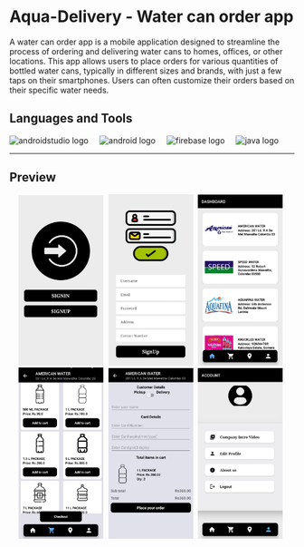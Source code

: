 # Aqua-Delivery - Water can order app
A water can order app is a mobile application designed to streamline the process of ordering and delivering water cans to homes, offices, or other locations. This app allows users to place orders for various quantities of bottled water cans, typically in different sizes and brands, with just a few taps on their smartphones. Users can often customize their orders based on their specific water needs.

## Languages and Tools
<div align="left">
  <img src="https://cdn.jsdelivr.net/gh/devicons/devicon/icons/androidstudio/androidstudio-original.svg" height="40" alt="androidstudio logo"  />
  <img width="12" />
  <img src="https://cdn.jsdelivr.net/gh/devicons/devicon/icons/android/android-original.svg" height="40" alt="android logo"  />
  <img width="12" />
  <img src="https://cdn.jsdelivr.net/gh/devicons/devicon/icons/firebase/firebase-plain.svg" height="40" alt="firebase logo"  />
  <img width="12" />
  <img src="https://cdn.jsdelivr.net/gh/devicons/devicon/icons/java/java-plain.svg" height="40" alt="java logo"  />
  <img width="12" />
 
</div>
<hr>

## Preview

<div style="text-align: center; justify-content: center; align-items: center">
  <img src="assets/Output/login.jpeg" width="150" style="margin-right: 5px;">
  <img src="assets/Output/Signup.jpeg" width="150" style="margin-right: 5px;">
  <img src="assets/Output/Dashboard.jpeg" width="150" style="margin-right: 5px;">
  <img src="assets/Output/Cart.jpeg" width="150" style="margin-right: 5px;">
  <img src="assets/Output/Payment.jpeg" width="150" style="margin-right: 5px;">
  <img src="assets/Output/Account.jpeg" width="150" style="margin-right: 5px;">
</div>






